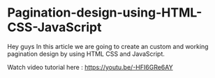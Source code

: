 # Pagination-design-using-HTML-CSS-JavaScript
Hey guys In this article we are going to create an custom and working pagination design by using HTML CSS and JavaScript.

Watch video tutorial here : https://youtu.be/-HFI6GRe6AY
